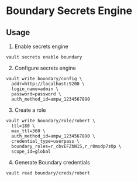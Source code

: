 # Boundary Secrets Engine

## Usage

1. Enable secrets engine
```shell
vault secrets enable boundary
```

2. Configure secrets engine
```shell
vault write boundary/config \
  addr=http://localhost:9200 \
  login_name=admin \
  password=password \
  auth_method_id=ampw_1234567890
```

3. Create a role

```shell
vault write boundary/role/robert \
  ttl=180 \
  max_ttl=360 \
  auth_method_id=ampw_1234567890 \
  credential_type=userpass \
  boundary_roles=r_cbvEFZbN1S,r_r8mxdp7zOp \
  scope_id=global
```

4. Generate Boundary credentials
```shell
vault read boundary/creds/robert
```